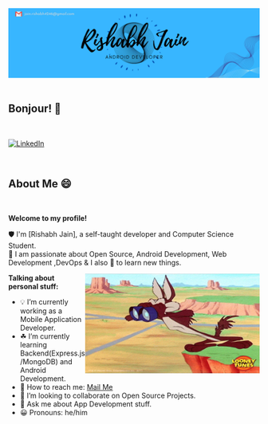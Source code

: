 <!-- personal banner -->
<img src="https://github.com/jainRishabh29/jainRishabh29/blob/main/Rishabh%20Jain%20(72%20x%2030%20in)%20(72%20x%2020%20in)%20(2).png" alt="banner"  />
<br />


<br />
<!-- greetings -->

## Bonjour! 👋

<br />

<!-- social links -->

[![LinkedIn](https://img.shields.io/badge/linkedin-%230077B5.svg?style=for-the-badge&logo=linkedin&logoColor=white)](https://www.linkedin.com/in/rishabh-jain29/)

<br />
<!-- about me -->

## About Me 😄

<br />

**Welcome to my profile!**

🛡 I'm [Rishabh Jain], a self-taught developer and Computer Science Student.  
🎯 I am passionate about Open Source, Android Development, Web Development ,DevOps & I also 🧡 to learn new things.

<img width="350px" height="200px" align="right" src="./assets/readme_gif.gif" alt="readme gif" />

**Talking about personal stuff:**

- 💡  I’m currently working as a Mobile Application Developer.
- ☘  I’m currently learning Backend(Express.js/MongoDB) and Android Development.
- 📡 How to reach me: [Mail Me](mailto:jain.rishabh4246@gmail.com)
- 🤝 I’m looking to collaborate on Open Source Projects.
- 💬 Ask me about App Development stuff.
- 😀 Pronouns: he/him

<br />
<br />

<!-- ## Tools & Technology 🛠

|                       |                                                                                                                               |                                                                                                                                                   |                                                                                                                              |                                                                                                                            |                                                                                                      |     |     |     |     |     |     |     |
| --------------------- | ----------------------------------------------------------------------------------------------------------------------------- | ------------------------------------------------------------------------------------------------------------------------------------------------- | ---------------------------------------------------------------------------------------------------------------------------- | -------------------------------------------------------------------------------------------------------------------------- | ---------------------------------------------------------------------------------------------------- | --- | --- | --- | --- | --- | --- | --- |
| Programming Languages | ![Kotlin](https://img.shields.io/badge/kotlin-%237F52FF.svg?style=for-the-badge&logo=kotlin&logoColor=white)                                 | ![Java](https://img.shields.io/badge/java-%23ED8B00.svg?style=for-the-badge&logo=java&logoColor=white)                                            | ![JavaScript](https://img.shields.io/badge/javascript-%23323330.svg?style=for-the-badge&logo=javascript&logoColor=%23F7DF1E) | ![C]
(https://img.shields.io/badge/c-%2300599C.svg?style=for-the-badge&logo=c&logoColor=white)   |
| Languages             | ![HTML5](https://img.shields.io/badge/html5-%23E34F26.svg?style=for-the-badge&logo=html5&logoColor=white)                     | ![CSS3](https://img.shields.io/badge/css3-%231572B6.svg?style=for-the-badge&logo=css3&logoColor=white)                                            | ![Markdown](https://img.shields.io/badge/markdown-%23000000.svg?style=for-the-badge&logo=markdown&logoColor=white)           | 
| Databases             | ![MongoDB](https://img.shields.io/badge/MongoDB-%234ea94b.svg?style=for-the-badge&logo=mongodb&logoColor=white)               | ![MySQL](https://img.shields.io/badge/mysql-%2300f.svg?style=for-the-badge&logo=mysql&logoColor=white)                                            | ![Redis](https://img.shields.io/badge/redis-%23DD0031.svg?style=for-the-badge&logo=redis&logoColor=white)                    |
| Libraries             | ![React](https://img.shields.io/badge/react-%2320232a.svg?style=for-the-badge&logo=react&logoColor=%2361DAFB)                 |
| Frameworks            | ![Bootstrap](https://img.shields.io/badge/bootstrap-%23563D7C.svg?style=for-the-badge&logo=bootstrap&logoColor=white)         | ![TailwindCSS](https://img.shields.io/badge/tailwindcss-%2338B2AC.svg?style=for-the-badge&logo=tailwind-css&logoColor=white)                      | ![Express.js](https://img.shields.io/badge/express.js-%23404d59.svg?style=for-the-badge&logo=express&logoColor=%2361DAFB)    | ![NodeJS](https://img.shields.io/badge/node.js-6DA55F?style=for-the-badge&logo=node.js&logoColor=white)                    | ![Next JS](https://img.shields.io/badge/Next-black?style=for-the-badge&logo=next.js&logoColor=white) |
| Hosting               | ![Netlify](https://img.shields.io/badge/netlify-%23000000.svg?style=for-the-badge&logo=netlify&logoColor=#00C7B7)             | ![Heroku](https://img.shields.io/badge/heroku-%23430098.svg?style=for-the-badge&logo=heroku&logoColor=white)                                      |
| IDEs/Editors          | ![IntelliJ IDEA](https://img.shields.io/badge/IntelliJIDEA-000000.svg?style=for-the-badge&logo=intellij-idea&logoColor=white) | ![Visual Studio Code](https://img.shields.io/badge/Visual%20Studio%20Code-0078d7.svg?style=for-the-badge&logo=visual-studio-code&logoColor=white) | ![Vim](https://img.shields.io/badge/VIM-%2311AB00.svg?style=for-the-badge&logo=vim&logoColor=white)                          |
| Tools                 | ![GitHub](https://img.shields.io/badge/github-%23121011.svg?style=for-the-badge&logo=github&logoColor=white)                  | ![Git](https://img.shields.io/badge/git-%23F05033.svg?style=for-the-badge&logo=git&logoColor=white)                                               | ![Docker](https://img.shields.io/badge/docker-%230db7ed.svg?style=for-the-badge&logo=docker&logoColor=white)                 |

<br />
<br /> -->

